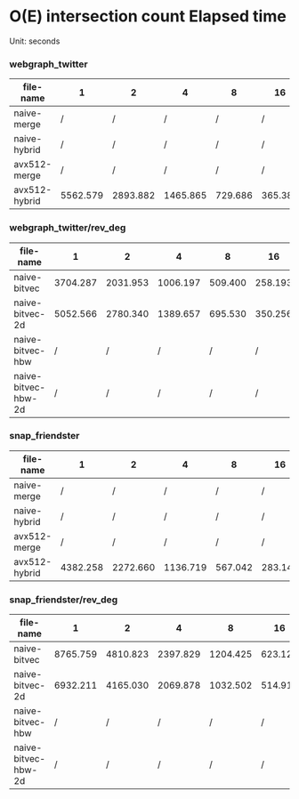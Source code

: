 # O(E) intersection count Elapsed time


Unit: seconds


### webgraph_twitter

file-name | 1 | 2 | 4 | 8 | 16 | 32 | 64 | 128 | 256
--- | --- | --- | --- | --- | --- | --- | --- | --- | ---
naive-merge | / | / | / | / | / | 3388.080 | 1705.055 | 1605.801 | 1657.199
naive-hybrid | / | / | / | / | / | 473.710 | 239.011 | 180.929 | 167.169
avx512-merge | / | / | / | / | / | 981.105 | 657.731 | 617.144 | 643.534
avx512-hybrid | 5562.579 | 2893.882 | 1465.865 | 729.686 | 365.381 | 184.500 | 101.873 | 83.067 | 86.168


### webgraph_twitter/rev_deg

file-name | 1 | 2 | 4 | 8 | 16 | 32 | 64 | 128 | 256
--- | --- | --- | --- | --- | --- | --- | --- | --- | ---
naive-bitvec | 3704.287 | 2031.953 | 1006.197 | 509.400 | 258.193 | 133.516 | 78.077 | 104.150 | 161.283
naive-bitvec-2d | 5052.566 | 2780.340 | 1389.657 | 695.530 | 350.256 | 177.130 | 91.770 | 82.134 | 109.184
naive-bitvec-hbw | / | / | / | / | / | / | / | / | /
naive-bitvec-hbw-2d | / | / | / | / | / | / | / | / | /


### snap_friendster

file-name | 1 | 2 | 4 | 8 | 16 | 32 | 64 | 128 | 256
--- | --- | --- | --- | --- | --- | --- | --- | --- | ---
naive-merge | / | / | / | / | / | 349.998 | 175.931 | 120.364 | 101.895
naive-hybrid | / | / | / | / | / | 350.752 | 176.473 | 120.941 | 102.141
avx512-merge | / | / | / | / | / | 141.787 | 74.116 | 59.770 | 62.667
avx512-hybrid | 4382.258 | 2272.660 | 1136.719 | 567.042 | 283.142 | 142.794 | 74.571 | 60.149 | 62.806


### snap_friendster/rev_deg

file-name | 1 | 2 | 4 | 8 | 16 | 32 | 64 | 128 | 256
--- | --- | --- | --- | --- | --- | --- | --- | --- | ---
naive-bitvec | 8765.759 | 4810.823 | 2397.829 | 1204.425 | 623.120 | 338.749 | 248.722 | 324.263 | 421.926
naive-bitvec-2d | 6932.211 | 4165.030 | 2069.878 | 1032.502 | 514.919 | 260.810 | 135.462 | 115.740 | 143.241
naive-bitvec-hbw | / | / | / | / | / | / | / | / | /
naive-bitvec-hbw-2d | / | / | / | / | / | / | / | / | /